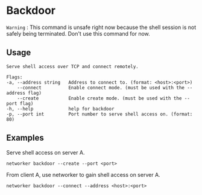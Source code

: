 # Backdoor

`Warning` : This command is unsafe right now because the shell session is not safely being terminated. Don't use this command for now.

## Usage

    Serve shell access over TCP and connect remotely.

    Flags:
    -a, --address string   Address to connect to. (format: <host>:<port>)
        --connect          Enable connect mode. (must be used with the --address flag)
        --create           Enable create mode. (must be used with the --port flag)
    -h, --help             help for backdoor
    -p, --port int         Port number to serve shell access on. (format: 80)

## Examples

Serve shell access on server A.

    networker backdoor --create --port <port>

From client A, use networker to gain shell access on server A.

    networker backdoor --connect --address <host>:<port>